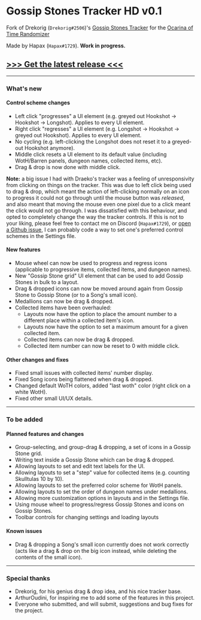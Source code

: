 # Gossip Stones Tracker HD v0.1
Fork of Drekorig (`Drekorig#2506`)'s [Gossip Stones Tracker](https://github.com/Draeko/ootr_gst/tree/ladder_version) for the [Ocarina of Time Randomizer](https://ootrandomizer.com)

Made by Hapax (`Hapax#1729`). **Work in progress.**

## [>>> Get the latest release <<<](https://github.com/HapaxL/GSTHD/releases/latest)
___

### What's new
#### Control scheme changes
- Left click "progresses" a UI element (e.g. greyed out Hookshot -> Hookshot -> Longshot). Applies to every UI element.
- Right click "regresses" a UI element (e.g. Longshot -> Hookshot -> greyed out Hookshot). Applies to every UI element.
- No cycling (e.g. left-clicking the Longshot does not reset it to a greyed-out Hookshot anymore).
- Middle click resets a UI element to its default value (including WotH/Barren panels, dungeon names, collected items, etc).
- Drag & drop is now done with middle click.

**Note:** a big issue I had with Draeko's tracker was a feeling of unresponsivity from clicking on things on the tracker. This was due to left click being used to drag & drop, which meant the action of left-clicking normally on an icon to progress it could not go through until the mouse button was *released*, and also meant that moving the mouse even one pixel due to a click meant the click would not go through. I was dissatisfied with this behaviour, and opted to completely change the way the tracker controls. If this is not to your liking, please feel free to contact me on Discord (`Hapax#1729`), or [open a Github issue](https://github.com/HapaxL/ootr_gst/issues), I can probably code a way to set one's preferred control schemes in the Settings file.

#### New features
- Mouse wheel can now be used to progress and regress icons (applicable to progressive items, collected items, and dungeon names).
- New "Gossip Stone grid" UI element that can be used to add Gossip Stones in bulk to a layout.
- Drag & dropped icons can now be moved around again from Gossip Stone to Gossip Stone (or to a Song's small icon).
- Medallions can now be drag & dropped.
- Collected items have been overhauled:
  - Layouts now have the option to place the amount number to a different place within a collected item's icon.
  - Layouts now have the option to set a maximum amount for a given collected item.
  - Collected items can now be drag & dropped.
  - Collected item number can now be reset to 0 with middle click.

#### Other changes and fixes
- Fixed small issues with collected items' number display.
- Fixed Song icons being flattened when drag & dropped.
- Changed default WoTH colors, added "last woth" color (right click on a white WotH).
- Fixed other small UI/UX details.
___

### To be added
#### Planned features and changes
- Group-selecting, and group-drag & dropping, a set of icons in a Gossip Stone grid.
- Writing text inside a Gossip Stone which can be drag & dropped.
- Allowing layouts to set and edit text labels for the UI.
- Allowing layouts to set a "step" value for collected items (e.g. counting Skulltulas 10 by 10).
- Allowing layouts to set the preferred color scheme for WotH panels.
- Allowing layouts to set the order of dungeon names under medallions.
- Allowing more customization options in layouts and in the Settings file.
- Using mouse wheel to progress/regress Gossip Stones and icons on Gossip Stones.
- Toolbar controls for changing settings and loading layouts

#### Known issues
- Drag & dropping a Song's small icon currently does not work correctly (acts like a drag & drop on the big icon instead, while deleting the contents of the small icon).
___

### Special thanks
- Drekorig, for his genius drag & drop idea, and his nice tracker base.
- ArthurOudini, for inspiring me to add some of the features in this project.
- Everyone who submitted, and will submit, suggestions and bug fixes for the project.
